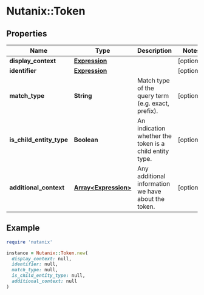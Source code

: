 # Nutanix::Token

## Properties

| Name | Type | Description | Notes |
| ---- | ---- | ----------- | ----- |
| **display_context** | [**Expression**](Expression.md) |  | [optional] |
| **identifier** | [**Expression**](Expression.md) |  | [optional] |
| **match_type** | **String** | Match type of the query term (e.g. exact, prefix). | [optional] |
| **is_child_entity_type** | **Boolean** | An indication whether the token is a child entity type. | [optional] |
| **additional_context** | [**Array&lt;Expression&gt;**](Expression.md) | Any additional information we have about the token. | [optional] |

## Example

```ruby
require 'nutanix'

instance = Nutanix::Token.new(
  display_context: null,
  identifier: null,
  match_type: null,
  is_child_entity_type: null,
  additional_context: null
)
```

